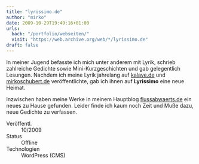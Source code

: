 ```yaml
---
title: "lyrissimo.de"
author: "mirko"
date: 2009-10-29T19:49:16+01:00
urls:
  back: "/portfolio/webseiten/"
  visit: "https://web.archive.org/web/*/lyrissimo.de"
draft: false
---
```


In meiner Jugend befasste ich mich unter anderem mit Lyrik, schrieb zahlreiche Gedichte sowie Mini-Kurzgeschichten und gab gelegentlich Lesungen. Nachdem ich meine Lyrik jahrelang auf [kalave.de](/portfolio/webseiten/kalave) und [mirkoschubert.de](/portfolio/webseiten/mirkoschubert) veröffentlichte, gab ich ihnen auf **Lyrissimo** eine neue Heimat.

Inzwischen haben meine Werke in meinem Hauptblog [flussabwaerts.de](/portfolio/webseiten/flussabwaerts) ein neues zu Hause gefunden. Leider finde ich kaum noch Zeit und Muße dazu, neue Gedichte zu verfassen.

<dl>
  <dt>Veröffentl.</dt><dd>10/2009</dd>
  <dt>Status</dt><dd>Offline</dd>
  <dt>Technologien</dt><dd>WordPress (CMS)</dd>
</dl>
